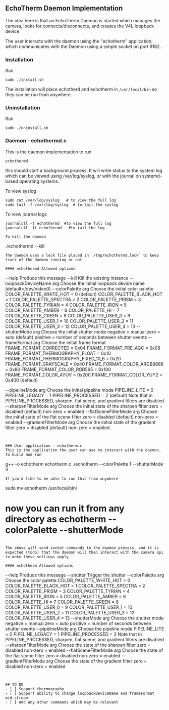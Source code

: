 ## EchoTherm Daemon Implementation

The idea here is that an EchoTherm Daemon is started which manages the camera, looks for connects/disconnects, and creates the V4L loopback device  

The user interacts with the daemon using the "echotherm" application, which communicates with the Daemon using a simple socket on port 9182. 

### Installation
Run
```
sudo ./install.sh
```
The installation will place echotherd and echotherm in `/usr/local/bin` so they can be run from anywhere.

### Uninstallation
Run
```
sudo ./uninstall.sh
```

### Daemon - echothermd.c
This is the daemon implementation to run
```
echothermd
```
this should start a background process. It will write status to the system log which can be viewed using /var/log/syslog, *or* with the journal on systemd-based operating systems.  

To view syslog
```
sudo cat /var/log/syslog   # to view the full log
sudo tail -f /var/log/syslog  # to tail the syslog
```
To view journal logs
```
journalctl -t echothermd  #to view the full log
journalctl -ft echothermd   #to tail the log

To kill the daemon
```
./echothermd --kill
```
The daemon uses a lock file placed in `/tmp/echothermd.lock` to keep track of the daemon running or not  

#### echothermd Allowed options
```
  --help                    Produce this message
  --kill                    Kill the existing instance
  --loopbackDeviceName arg  Choose the initial loopback device name (default=/dev/video0)
  --colorPalette arg        Choose the initial color palette
                            COLOR_PALETTE_WHITE_HOT =  0 (default)
                            COLOR_PALETTE_BLACK_HOT =  1
                            COLOR_PALETTE_SPECTRA   =  2
                            COLOR_PALETTE_PRISM     =  3
                            COLOR_PALETTE_TYRIAN    =  4
                            COLOR_PALETTE_IRON      =  5
                            COLOR_PALETTE_AMBER     =  6
                            COLOR_PALETTE_HI        =  7
                            COLOR_PALETTE_GREEN     =  8
                            COLOR_PALETTE_USER_0    =  9
                            COLOR_PALETTE_USER_1    = 10
                            COLOR_PALETTE_USER_2    = 11
                            COLOR_PALETTE_USER_3    = 12
                            COLOR_PALETTE_USER_4    = 13
  --shutterMode arg         Choose the initial shutter mode
                            negative = manual
                            zero     = auto (default)
                            positive = number of seconds between shutter events
  --frameFormat arg         Choose the initial frame format
                            FRAME_FORMAT_CORRECTED               =  0x04
                            FRAME_FORMAT_PRE_AGC                 =  0x08
                            FRAME_FORMAT_THERMOGRAPHY_FLOAT      =  0x10
                            FRAME_FORMAT_THERMOGRAPHY_FIXED_10_6 =  0x20
                            FRAME_FORMAT_GRAYSCALE               =  0x40
                            FRAME_FORMAT_COLOR_ARGB8888          =  0x80
                            FRAME_FORMAT_COLOR_RGB565            =  0x100
                            FRAME_FORMAT_COLOR_AYUV              =  0x200
                            FRAME_FORMAT_COLOR_YUY2              =  0x400 (default)
                            
  --pipelineMode arg        Choose the initial pipeline mode
                            PIPELINE_LITE       = 0
                            PIPELINE_LEGACY     = 1
                            PIPELINE_PROCESSED  = 2 (default)
                            Note that in PIPELINE_PROCESSED, sharpen, 
                            flat scene, and gradient filters are disabled
  --sharpenFilterMode arg   Choose the initial state of the sharpen filter
                            zero     = disabled (default)
                            non-zero = enabled
  --flatSceneFilterMode arg Choose the initial state of the flat scene filter
                            zero     = disabled (default)
                            non-zero = enabled
  --gradientFilterMode arg  Choose the initial state of the gradient filter
                            zero     = disabled (default)
                            non-zero = enabled
```


### User application - echotherm.c
This is the application the user can use to interact with the daemon. To build and run
```
g++ -o echotherm echotherm.c
./echotherm --colorPalette 1 --shutterMode 3
```
If you'd like to be able to run this from anywhere
```
sudo mv echotherm /usr/local/bin/
# now you can run it from any directory as echotherm --colorPalette <number> --shutterMode <number>
```

The above will send socket commands to the daemon process, and it is expected (todo) that the daemon will then interact with the camera api to make these settings apply

#### echotherm Allowed options
```
  --help                    Produce this message
  --shutter                 Trigger the shutter
  --colorPalette arg        Choose the color palette
                            COLOR_PALETTE_WHITE_HOT =  0
                            COLOR_PALETTE_BLACK_HOT =  1
                            COLOR_PALETTE_SPECTRA   =  2
                            COLOR_PALETTE_PRISM     =  3
                            COLOR_PALETTE_TYRIAN    =  4
                            COLOR_PALETTE_IRON      =  5
                            COLOR_PALETTE_AMBER     =  6
                            COLOR_PALETTE_HI        =  7
                            COLOR_PALETTE_GREEN     =  8
                            COLOR_PALETTE_USER_0    =  9
                            COLOR_PALETTE_USER_1    = 10
                            COLOR_PALETTE_USER_2    = 11
                            COLOR_PALETTE_USER_3    = 12
                            COLOR_PALETTE_USER_4    = 13
  --shutterMode arg         Choose the shutter mode
                            negative = manual
                            zero     = auto
                            positive = number of seconds between shutter events
  --pipelineMode arg        Choose the pipeline mode
                            PIPELINE_LITE       = 0
                            PIPELINE_LEGACY     = 1
                            PIPELINE_PROCESSED  = 2
                            Note that in PIPELINE_PROCESSED, sharpen, 
                            flat scene, and gradient filters are disabled
  --sharpenFilterMode arg   Choose the state of the sharpen filter
                            zero     = disabled
                            non-zero = enabled
  --flatSceneFilterMode arg Choose the state of the flat scene filter
                            zero     = disabled
                            non-zero = enabled
  --gradientFilterMode arg  Choose the state of the gradient filter
                            zero     = disabled
                            non-zero = enabled
```


## TO DO
- [ ] Support thermography
- [ ] Support ability to change loopbackDeviceName and frameFormat mid-stream
- [ ] Add any other commands which may be relevant
